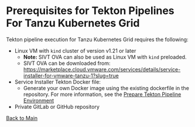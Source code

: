 # Prerequisites for Tekton Pipelines For Tanzu Kubernetes Grid

Tekton pipeline execution for Tanzu Kubernetes Grid requires the following:

- Linux VM with `kind` cluster of version v1.21 or later
  - **Note:** SIVT OVA can also be used as Linux VM with `kind` preloaded.
  - SIVT OVA can be downloaded from: https://marketplace.cloud.vmware.com/services/details/service-installer-for-vmware-tanzu-1?slug=true
- Service Installer Tekton Docker file:
  - Generate your own Docker image using the existing dockerfile in the repository. For more information, see the [Prepare Tekton Pipeline Environment](./preparefortektonpipelines.md)
- Private GitLab or GitHub repository

[Back to Main](./README.md)
